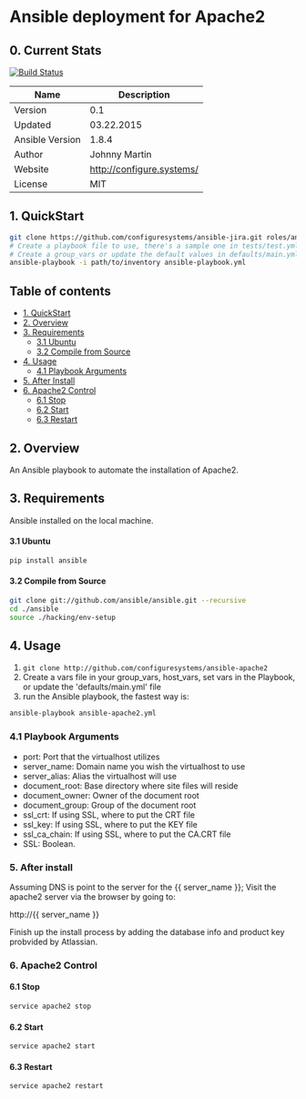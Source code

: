 # Ansible deployment for Apache2

## 0. Current Stats

[![Build Status](https://travis-ci.org/configuresystems/ansible-apache2.svg)](https://travis-ci.org/configuresystems/ansible-apache2)

|    Name         |    Description            |
| --------------- | ------------------------- |
| Version         | 0.1                       |
| Updated         | 03.22.2015                |
| Ansible Version | 1.8.4                     |
| Author          | Johnny Martin             |
| Website         | http://configure.systems/ |
| License         | MIT                       |


## 1. QuickStart

```bash
git clone https://github.com/configuresystems/ansible-jira.git roles/ansible-jira
# Create a playbook file to use, there's a sample one in tests/test.yml
# Create a group_vars or update the default values in defaults/main.yml
ansible-playbook -i path/to/inventory ansible-playbook.yml
```

    
## Table of contents

- [1. QuickStart](#1-quickstart)
- [2. Overview](#2-overview)
- [3. Requirements](#3-requirements)
  - [3.1 Ubuntu](#31-ubuntu)
  - [3.2 Compile from Source](#32-compile-from-source)
- [4. Usage](#4-usage)
  - [4.1 Playbook Arguments](#41-playbook-arguments)
- [5. After Install](#5-after-install)
- [6. Apache2 Control](#6-apache2-control)
  - [6.1 Stop](#61-stop)
  - [6.2 Start](#62-start)
  - [6.3 Restart](#63-restart)


## 2. Overview

An Ansible playbook to automate the installation of Apache2.


## 3. Requirements

Ansible installed on the local machine.

#### 3.1 Ubuntu

```bash
pip install ansible
```

#### 3.2 Compile from Source

```bash
git clone git://github.com/ansible/ansible.git --recursive
cd ./ansible
source ./hacking/env-setup
```

## 4. Usage

1. `git clone http://github.com/configuresystems/ansible-apache2`
2. Create a vars file in your group_vars, host_vars, set vars in the Playbook,
   or update the 'defaults/main.yml' file
3. run the Ansible playbook, the fastest way is:

```bash
ansible-playbook ansible-apache2.yml
```

### 4.1 Playbook Arguments

- port: Port that the virtualhost utilizes
- server_name: Domain name you wish the virtualhost to use
- server_alias: Alias the virtualhost will use
- document_root: Base directory where site files will reside
- document_owner: Owner of the document root
- document_group: Group of the document root
- ssl_crt: If using SSL, where to put the CRT file
- ssl_key: If using SSL, where to put the KEY file
- ssl_ca_chain: If using SSL, where to put the CA.CRT file
- SSL: Boolean.


### 5. After install

Assuming DNS is point to the server for the {{ server_name }}; Visit the
apache2 server via the browser by going to:

http://{{ server_name }}

Finish up the install process by adding the database info and
product key probvided by Atlassian.

### 6. Apache2 Control

#### 6.1 Stop

```bash
service apache2 stop
```

#### 6.2 Start

```bash
service apache2 start
```

#### 6.3 Restart

```bash
service apache2 restart
```
